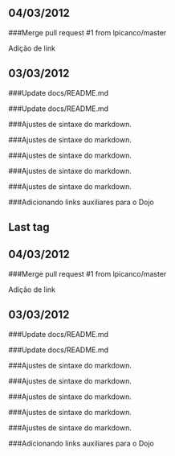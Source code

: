 04/03/2012
---------
###Merge pull request #1 from lpicanco/master

Adição de link

03/03/2012
---------
###Update docs/README.md

###Update docs/README.md

###Ajustes de sintaxe do markdown.

###Ajustes de sintaxe do markdown.

###Ajustes de sintaxe do markdown.

###Ajustes de sintaxe do markdown.

###Ajustes de sintaxe do markdown.

###Adicionando links auxiliares para o Dojo

Last tag
----------
04/03/2012
---------
###Merge pull request #1 from lpicanco/master

Adição de link

03/03/2012
---------
###Update docs/README.md

###Update docs/README.md

###Ajustes de sintaxe do markdown.

###Ajustes de sintaxe do markdown.

###Ajustes de sintaxe do markdown.

###Ajustes de sintaxe do markdown.

###Ajustes de sintaxe do markdown.

###Adicionando links auxiliares para o Dojo

